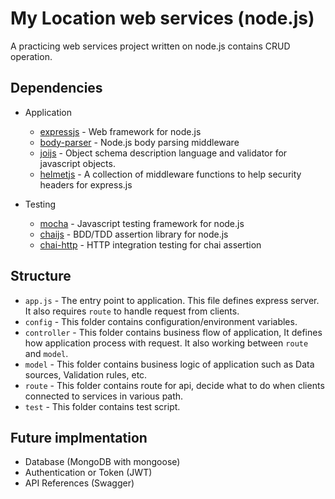 # My Location web services (node.js)
A practicing web services project written on node.js contains CRUD operation.

## **Dependencies**
- Application
    - [expressjs](https://github.com/expressjs/express) - Web framework for node.js
    - [body-parser](https://github.com/expressjs/body-parser) - Node.js body parsing middleware
    - [joijs](https://github.com/hapijs/joi) - Object schema description language and validator for javascript objects.
    - [helmetjs](https://github.com/helmetjs/helmet) - A collection of middleware functions to help security headers for express.js

- Testing
    - [mocha](https://mochajs.org) - Javascript testing framework for node.js
    - [chaijs](http://www.chaijs.com) - BDD/TDD assertion library for node.js
    - [chai-http](https://github.com/chaijs/chai-http) - HTTP integration testing for chai assertion

## **Structure**
- `app.js` - The entry point to application. This file defines express server. It also requires `route` to handle request from clients.
- `config` - This folder contains configuration/environment variables.
- `controller` - This folder contains business flow of application, It defines how application process with request. It also working between `route` and `model`.
- `model` - This folder contains business logic of application such as Data sources, Validation rules, etc.
- `route` - This folder contains route for api, decide what to do when clients connected to services in various path.
- `test` - This folder contains test script.

## Future implmentation
- Database (MongoDB with mongoose)
- Authentication or Token (JWT)
- API References (Swagger)